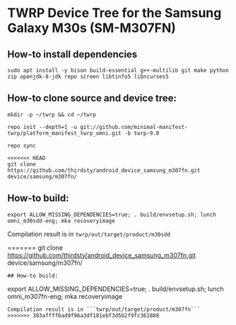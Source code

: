 # TWRP Device Tree for the Samsung Galaxy M30s (SM-M307FN)

## How-to install dependencies
```
sudo apt install -y bison build-essential g++-multilib git make python zip openjdk-8-jdk repo screen libtinfo5 libncurses5
```

## How-to clone source and device tree:

```
mkdir -p ~/twrp && cd ~/twrp
```
```
repo init --depth=1 -u git://github.com/minimal-manifest-twrp/platform_manifest_twrp_omni.git -b twrp-9.0 
```
```
repo sync
```
```
<<<<<<< HEAD
git clone https://github.com/thirdsty/android_device_samsung_m307fn.git device/samsung/m307fn/
```
## How-to build:

```
export ALLOW_MISSING_DEPENDENCIES=true; . build/envsetup.sh; lunch omni_m30sdd-eng; mka recoveryimage
```
Сompilation result is in ```twrp/out/target/product/m30sdd```

=======
git clone https://github.com/thirdsty/android_device_samsung_m307fn.git device/samsung/m307fn/
```
## How-to build:

```
export ALLOW_MISSING_DEPENDENCIES=true; . build/envsetup.sh; lunch omni_m307fn-eng; mka recoveryimage
```
Сompilation result is in ```twrp/out/target/product/m307fn```
>>>>>>> 383affff6ad9f96a3df181ebf3d5b2f9fc361808
